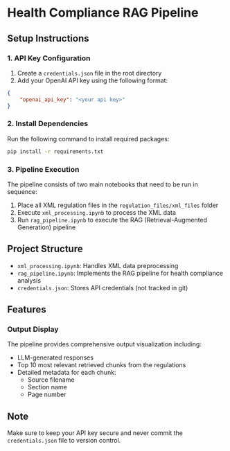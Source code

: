 # Health Compliance RAG Pipeline

## Setup Instructions

### 1. API Key Configuration
1. Create a `credentials.json` file in the root directory
2. Add your OpenAI API key using the following format:
```json
{
    "openai_api_key": "<your api key>"
}
```

### 2. Install Dependencies
Run the following command to install required packages:
```bash
pip install -r requirements.txt
```

### 3. Pipeline Execution
The pipeline consists of two main notebooks that need to be run in sequence:

1. Place all XML regulation files in the `regulation_files/xml_files` folder
2. Execute `xml_processing.ipynb` to process the XML data
3. Run `rag_pipeline.ipynb` to execute the RAG (Retrieval-Augmented Generation) pipeline

## Project Structure
- `xml_processing.ipynb`: Handles XML data preprocessing
- `rag_pipeline.ipynb`: Implements the RAG pipeline for health compliance analysis
- `credentials.json`: Stores API credentials (not tracked in git)

## Features
### Output Display
The pipeline provides comprehensive output visualization including:
- LLM-generated responses
- Top 10 most relevant retrieved chunks from the regulations
- Detailed metadata for each chunk:
  - Source filename
  - Section name
  - Page number

## Note
Make sure to keep your API key secure and never commit the `credentials.json` file to version control.
